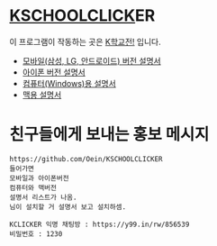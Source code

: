 # [KSCHOOLCLICK](https://kschoolclick.netlify.app/)ER

이 프로그램이 작동하는 곳은 [K학교전!](https://kschoolclick.netlify.app/) 입니다.

 - [모바일(삼성, LG, 안드로이드) 버전 설명서](https://github.com/Oein/KSCHOOLCLICKER/blob/main/README_m.md)
 - [아이폰 버전 설명서](https://github.com/Oein/KSCHOOLCLICKER/blob/main/README_i.md)
 - [컴퓨터(Windows)용 설명서](https://github.com/Oein/KSCHOOLCLICKER/blob/main/README_w.md)
 - [맥용 설명서](https://github.com/Oein/KSCHOOLCLICKER/blob/main/README_a.md)

# 친구들에게 보내는 홍보 메시지

```
https://github.com/Oein/KSCHOOLCLICKER 
들어가면 
모바일과 아이폰버전 
컴퓨터와 맥버전
설명서 리스트가 나옴.
님이 설치할 거 설명서 보고 설치하셈.

KCLICKER 익명 채팅방 : https://y99.in/rw/856539
비밀번호 : 1230
```
